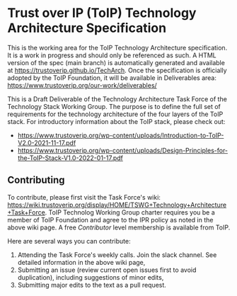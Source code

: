 # Trust over IP (ToIP) Technology Architecture Specification

This is the working area for the ToIP Technology Architecture specification. It is a work in progress and should only be referenced as such. A HTML version of the spec (main branch) is automatically generated and available at https://trustoverip.github.io/TechArch. Once the specification is officially adopted by the ToIP Foundation, it will be available in Deliverables area: https://www.trustoverip.org/our-work/deliverables/

This is a Draft Deliverable of the Technology Architecture Task Force of the Technology Stack Working Group. The purpose is to define the full set of requirements for the technology architecture of the four layers of the ToIP stack. For introductory information about the ToIP stack, please check out:
- https://www.trustoverip.org/wp-content/uploads/Introduction-to-ToIP-V2.0-2021-11-17.pdf
- https://www.trustoverip.org/wp-content/uploads/Design-Principles-for-the-ToIP-Stack-V1.0-2022-01-17.pdf

## Contributing

To contribute, please first visit the Task Force's wiki: https://wiki.trustoverip.org/display/HOME/TSWG+Technology+Architecture+Task+Force. ToIP Technolog Working Group charter requires you be a member of ToIP Foundation and agree to the IPR policy as noted in the above wiki page. A free *Contributor* level membership is available from ToIP.

Here are several ways you can contribute:

1. Attending the Task Force's weekly calls. Join the slack channel. See detailed information in the above wiki page,
2. Submitting an issue (review current open issues first to avoid duplication), including suggestions of minor edits,
3. Submitting major edits to the text as a pull request.



